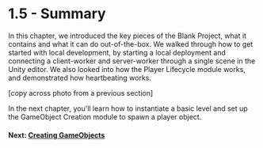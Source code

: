# 1.5 - Summary

In this chapter, we introduced the key pieces of the Blank Project, what it contains and what it can do out-of-the-box. We walked through how to get started with local development, by starting a local deployment and connecting a client-worker and server-worker through a single scene in the Unity editor. We also looked into how the Player Lifecycle module works, and demonstrated how heartbeating works.

[copy across photo from a previous section]

In the next chapter, you'll learn how to instantiate a basic level and set up the GameObject Creation module to spawn a player object.

#### Next: [Creating GameObjects]({{urlRoot}}/projects/blank/tutorial/2/overview)
